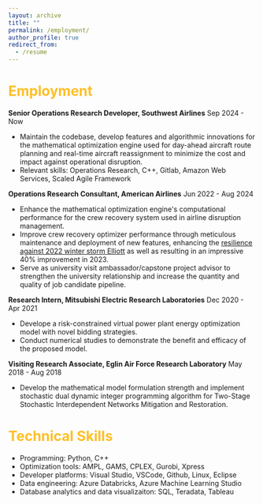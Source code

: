 ```yaml
---
layout: archive
title: ""
permalink: /employment/
author_profile: true
redirect_from:
  - /resume
---
```


<span style="color: #FFBF27;">Employment</span>
======

**Senior Operations Research Developer, Southwest Airlines**  Sep 2024 - Now
* Maintain the codebase, develop features and algorithmic innovations for the mathematical optimization engine used for day-ahead aircraft route planning and real-time aircraft reassignment to minimize the cost and impact against operational disruption.
* Relevant skills: Operations Research, C++, Gitlab, Amazon Web Services, Scaled Agile Framework

**Operations Research Consultant, American Airlines**  Jun 2022 - Aug 2024
* Enhance the mathematical optimization engine's computational performance for the crew recovery system used in airline disruption management.
* Improve crew recovery optimizer performance through meticulous maintenance and deployment of new features, enhancing the [resilience against 2022 winter storm Elliott](https://businesstravelerusa.com/news/american-airlines-coo-thanks-staff-over-remarkable-performance-in-december/) as well as resulting in an impressive 40% improvement in 2023.
* Serve as university visit ambassador/capstone project advisor to strengthen the university relationship and increase the quantity and quality of job candidate pipeline.

**Research Intern, Mitsubishi Electric Research Laboratories**  Dec 2020 - Apr 2021
* Develope a risk-constrained virtual power plant energy optimization model with novel bidding strategies. 
* Conduct numerical studies to demonstrate the benefit and efficacy of the proposed model.

**Visiting Research Associate, Eglin Air Force Research Laboratory** May 2018 - Aug 2018
* Develop the mathematical model formulation strength and implement stochastic dual dynamic integer programming algorithm for Two-Stage Stochastic Interdependent Networks Mitigation and Restoration.

<span style="color: #FFBF27;">Technical Skills</span>
======

* Programming: Python, C++
* Optimization tools: AMPL, GAMS, CPLEX, Gurobi, Xpress
* Developer platforms: Visual Studio, VSCode, Github, Linux, Eclipse
* Data engineering: Azure Databricks, Azure Machine Learning Studio
* Database analytics and data visualizaiton: SQL, Teradata, Tableau